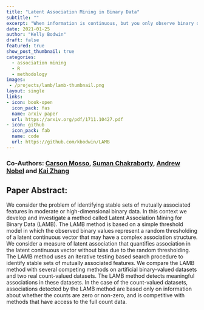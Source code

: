```yaml
---
title: "Latent Association Mining in Binary Data"
subtitle: ""
excerpt: "When information is continuous, but you only observe binary data, it can be difficult to detect association between variables.  This method proposes a new model based on thresholding, and implements a search procedure that identifies groups of latently associated variables."
date: 2021-01-25
author: "Kelly Bodwin"
draft: false
featured: true
show_post_thumbnail: true
categories:
  - association mining
  - R
  - methodology
images:
 - /projects/lamb/lamb-thumbnail.png
layout: single
links:
- icon: book-open
  icon_pack: fas
  name: arxiv paper
  url: https://arxiv.org/pdf/1711.10427.pdf
- icon: github
  icon_pack: fab
  name: code
  url: https://github.com/kbodwin/LAMB
---
```


### Co-Authors: [Carson Mosso](https://www.med.unc.edu/microimm/dittmerlab/directory/carson-nicholas-mosso/), [Suman Chakraborty](https://sites.google.com/view/sumanswebpage/), [Andrew Nobel](https://nobel.web.unc.edu/) and [Kai Zhang](https://zhangk.web.unc.edu/)

## Paper Abstract:

We consider the problem of identifying stable sets of mutually associated features in moderate or high-dimensional binary data. In this context we develop and investigate a method
called Latent Association Mining for Binary Data (LAMB). The LAMB method is based on
a simple threshold model in which the observed binary values represent a random thresholding of a latent continuous vector that may have a complex association structure. We
consider a measure of latent association that quantifies association in the latent continuous
vector without bias due to the random thresholding. The LAMB method uses an iterative
testing based search procedure to identify stable sets of mutually associated features. We
compare the LAMB method with several competing methods on artificial binary-valued
datasets and two real count-valued datasets. The LAMB method detects meaningful associations in these datasets. In the case of the count-valued datasets, associations detected
by the LAMB method are based only on information about whether the counts are zero or
non-zero, and is competitive with methods that have access to the full count data.

